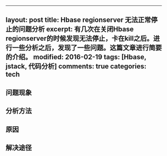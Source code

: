 --------
layout: post
title: Hbase regionserver 无法正常停止的问题分析
excerpt: 有几次在关闭Hbase regionserver的时候发现无法停止，卡在kill之后。进行一些分析之后，发现了一些问题。这篇文章进行简要的介绍。
modified: 2016-02-19
tags: [Hbase, jstack, 代码分析]
comments: true
categories: tech
--------

## 问题现象

## 分析方法

## 原因

## 解决途径

